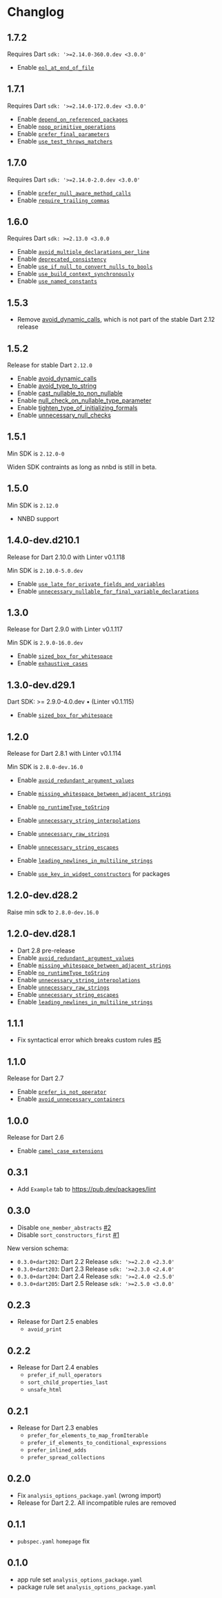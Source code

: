 # Changlog

## 1.7.2

Requires Dart `sdk: '>=2.14.0-360.0.dev <3.0.0'`

- Enable [`eol_at_end_of_file`](https://dart-lang.github.io/linter/lints/eol_at_end_of_file.html)

## 1.7.1

Requires Dart `sdk: '>=2.14.0-172.0.dev <3.0.0'`

- Enable [`depend_on_referenced_packages`](https://dart-lang.github.io/linter/lints/depend_on_referenced_packages.html)
- Enable [`noop_primitive_operations`](https://dart-lang.github.io/linter/lints/noop_primitive_operations.html)
- Enable [`prefer_final_parameters`](https://dart-lang.github.io/linter/lints/prefer_final_parameters.html)
- Enable [`use_test_throws_matchers`](https://dart-lang.github.io/linter/lints/use_test_throws_matchers.html)

## 1.7.0

Requires Dart `sdk: '>=2.14.0-2.0.dev <3.0.0'`

- Enable [`prefer_null_aware_method_calls`](https://dart-lang.github.io/linter/lints/prefer_null_aware_method_calls.html)
- Enable [`require_trailing_commas`](https://dart-lang.github.io/linter/lints/require_trailing_commas.html)


## 1.6.0

Requires Dart `sdk: >=2.13.0 <3.0.0`

- Enable [`avoid_multiple_declarations_per_line`](https://dart-lang.github.io/linter/lints/avoid_multiple_declarations_per_line.html)
- Enable [`deprecated_consistency`](https://dart-lang.github.io/linter/lints/deprecated_consistency.html)
- Enable [`use_if_null_to_convert_nulls_to_bools`](https://dart-lang.github.io/linter/lints/use_if_null_to_convert_nulls_to_bools.html)
- Enable [`use_build_context_synchronously`](https://dart-lang.github.io/linter/lints/use_build_context_synchronously.html)
- Enable [`use_named_constants`](https://dart-lang.github.io/linter/lints/use_named_constants.html)

## 1.5.3

- Remove [avoid_dynamic_calls](https://dart-lang.github.io/linter/lints/avoid_dynamic_calls.html), which is not part of the stable Dart 2.12 release

## 1.5.2

Release for stable Dart `2.12.0`
- Enable [avoid_dynamic_calls](https://dart-lang.github.io/linter/lints/avoid_dynamic_calls.html)
- Enable [avoid_type_to_string](https://dart-lang.github.io/linter/lints/avoid_type_to_string.html)
- Enable [cast_nullable_to_non_nullable](https://dart-lang.github.io/linter/lints/cast_nullable_to_non_nullable.html)
- Enable [null_check_on_nullable_type_parameter](https://dart-lang.github.io/linter/lints/null_check_on_nullable_type_parameter.html)
- Enable [tighten_type_of_initializing_formals](https://dart-lang.github.io/linter/lints/tighten_type_of_initializing_formals.html)
- Enable [unnecessary_null_checks](https://dart-lang.github.io/linter/lints/unnecessary_null_checks.html)

## 1.5.1

Min SDK is `2.12.0-0`

Widen SDK contraints as long as nnbd is still in beta. 

## 1.5.0

Min SDK is `2.12.0`

- NNBD support

## 1.4.0-dev.d210.1

Release for Dart 2.10.0 with Linter v0.1.118

Min SDK is `2.10.0-5.0.dev`

- Enable [`use_late_for_private_fields_and_variables`](https://dart-lang.github.io/linter/lints/use_late_for_private_fields_and_variables.html)
- Enable [`unnecessary_nullable_for_final_variable_declarations`](https://dart-lang.github.io/linter/lints/unnecessary_nullable_for_final_variable_declarations.html)

## 1.3.0

Release for Dart 2.9.0 with Linter v0.1.117

Min SDK is `2.9.0-16.0.dev`

- Enable [`sized_box_for_whitespace`](https://dart-lang.github.io/linter/lints/sized_box_for_whitespace.html)
- Enable [`exhaustive_cases`](https://dart-lang.github.io/linter/lints/exhaustive_cases.html)

## 1.3.0-dev.d29.1

Dart SDK: >= 2.9.0-4.0.dev • (Linter v0.1.115)

- Enable [`sized_box_for_whitespace`](https://dart-lang.github.io/linter/lints/sized_box_for_whitespace.html)

## 1.2.0

Release for Dart 2.8.1 with Linter v0.1.114

Min SDK is `2.8.0-dev.16.0`

- Enable [`avoid_redundant_argument_values`](https://dart-lang.github.io/linter/lints/avoid_redundant_argument_values.html)
- Enable [`missing_whitespace_between_adjacent_strings`](https://dart-lang.github.io/linter/lints/missing_whitespace_between_adjacent_strings.html)
- Enable [`no_runtimeType_toString`](https://dart-lang.github.io/linter/lints/no_runtimeType_toString.html)
- Enable [`unnecessary_string_interpolations`](https://dart-lang.github.io/linter/lints/unnecessary_string_interpolations.html)
- Enable [`unnecessary_raw_strings`](https://dart-lang.github.io/linter/lints/unnecessary_raw_strings.html)
- Enable [`unnecessary_string_escapes`](https://dart-lang.github.io/linter/lints/unnecessary_string_escapes.html)
- Enable [`leading_newlines_in_multiline_strings`](https://dart-lang.github.io/linter/lints/leading_newlines_in_multiline_strings.html)

- Enable [`use_key_in_widget_constructors`](https://dart-lang.github.io/linter/lints/use_key_in_widget_constructors.html) for packages

## 1.2.0-dev.d28.2

Raise min sdk to `2.8.0-dev.16.0`

## 1.2.0-dev.d28.1

- Dart 2.8 pre-release
- Enable [`avoid_redundant_argument_values`](https://dart-lang.github.io/linter/lints/avoid_redundant_argument_values.html)
- Enable [`missing_whitespace_between_adjacent_strings`](https://dart-lang.github.io/linter/lints/missing_whitespace_between_adjacent_strings.html)
- Enable [`no_runtimeType_toString`](https://dart-lang.github.io/linter/lints/no_runtimeType_toString.html)
- Enable [`unnecessary_string_interpolations`](https://dart-lang.github.io/linter/lints/unnecessary_string_interpolations.html)
- Enable [`unnecessary_raw_strings`](https://dart-lang.github.io/linter/lints/unnecessary_raw_strings.html)
- Enable [`unnecessary_string_escapes`](https://dart-lang.github.io/linter/lints/unnecessary_string_escapes.html)
- Enable [`leading_newlines_in_multiline_strings`](https://dart-lang.github.io/linter/lints/leading_newlines_in_multiline_strings.html)

## 1.1.1

- Fix syntactical error which breaks custom rules [#5](https://github.com/passsy/dart-lint/issues/5)

## 1.1.0

Release for Dart 2.7
- Enable [`prefer_is_not_operator`](https://dart-lang.github.io/linter/lints/prefer_is_not_operator.html)
- Enable [`avoid_unnecessary_containers`](https://dart-lang.github.io/linter/lints/avoid_unnecessary_containers.html)

## 1.0.0

Release for Dart 2.6
 - Enable [`camel_case_extensions`](https://dart-lang.github.io/linter/lints/camel_case_extensions.html)

## 0.3.1

- Add `Example` tab to https://pub.dev/packages/lint

## 0.3.0

- Disable `one_member_abstracts` [#2](https://github.com/passsy/dart-lint/issues/2)
- Disable `sort_constructors_first` [#1](https://github.com/passsy/dart-lint/issues/1)

New version schema:

- `0.3.0+dart202`: Dart 2.2 Release `sdk: '>=2.2.0 <2.3.0'`
- `0.3.0+dart203`: Dart 2.3 Release `sdk: '>=2.3.0 <2.4.0'`
- `0.3.0+dart204`: Dart 2.4 Release `sdk: '>=2.4.0 <2.5.0'`
- `0.3.0+dart205`: Dart 2.5 Release `sdk: '>=2.5.0 <3.0.0'`

## 0.2.3

- Release for Dart 2.5 enables
  - `avoid_print`

## 0.2.2

- Release for Dart 2.4 enables
  - `prefer_if_null_operators`
  - `sort_child_properties_last`
  - `unsafe_html`

## 0.2.1

- Release for Dart 2.3 enables 
  - `prefer_for_elements_to_map_fromIterable`
  - `prefer_if_elements_to_conditional_expressions`
  - `prefer_inlined_adds`
  - `prefer_spread_collections`

## 0.2.0

- Fix `analysis_options_package.yaml` (wrong import)
- Release for Dart 2.2. All incompatible rules are removed

## 0.1.1
- `pubspec.yaml` `homepage` fix

## 0.1.0

- app rule set `analysis_options_package.yaml`
- package rule set `analysis_options_package.yaml`